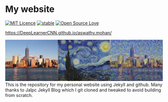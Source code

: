# My website

[![MIT Licence](https://badges.frapsoft.com/os/mit/mit.svg?v=103)](https://opensource.org/licenses/mit-license.php)
[![stable](http://badges.github.io/stability-badges/dist/stable.svg)](http://github.com/badges/stability-badges)
[![Open Source Love](https://badges.frapsoft.com/os/v1/open-source.png?v=103)](https://github.com/ellerbrock/open-source-badge/)

<https://DeepLearnerCNN.github.io/aswathy.mohan/>

![Blog](/static/assets/img/landing/NN_Transfer_out.jpg)
This is the repository for my personal website using Jekyll and github. Many thanks to Jalpc Jekyll Blog which I git cloned and tweaked to avoid building from scratch.
